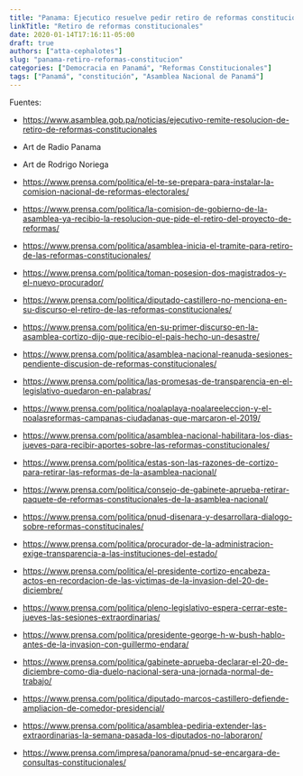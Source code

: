 ```yaml
---
title: "Panama: Ejecutico resuelve pedir retiro de reformas constitucionales"
linkTitle: "Retiro de reformas constitucionales"
date: 2020-01-14T17:16:11-05:00
draft: true
authors: ["atta-cephalotes"]
slug: "panama-retiro-reformas-constitucion"
categories: ["Democracia en Panamá", "Reformas Constitucionales"]
tags: ["Panamá", "constitución", "Asamblea Nacional de Panamá"]
---
```


Fuentes:
* https://www.asamblea.gob.pa/noticias/ejecutivo-remite-resolucion-de-retiro-de-reformas-constitucionales
* Art de Radio Panama
* Art de Rodrigo Noriega
* https://www.prensa.com/politica/el-te-se-prepara-para-instalar-la-comision-nacional-de-reformas-electorales/
* https://www.prensa.com/politica/la-comision-de-gobierno-de-la-asamblea-ya-recibio-la-resolucion-que-pide-el-retiro-del-proyecto-de-reformas/
* https://www.prensa.com/politica/asamblea-inicia-el-tramite-para-retiro-de-las-reformas-constitucionales/
* https://www.prensa.com/politica/toman-posesion-dos-magistrados-y-el-nuevo-procurador/
* https://www.prensa.com/politica/diputado-castillero-no-menciona-en-su-discurso-el-retiro-de-las-reformas-constitucionales/
* https://www.prensa.com/politica/en-su-primer-discurso-en-la-asamblea-cortizo-dijo-que-recibio-el-pais-hecho-un-desastre/
* https://www.prensa.com/politica/asamblea-nacional-reanuda-sesiones-pendiente-discusion-de-reformas-constitucionales/
* https://www.prensa.com/politica/las-promesas-de-transparencia-en-el-legislativo-quedaron-en-palabras/
* https://www.prensa.com/politica/noalaplaya-noalareeleccion-y-el-noalasreformas-campanas-ciudadanas-que-marcaron-el-2019/
* https://www.prensa.com/politica/asamblea-nacional-habilitara-los-dias-jueves-para-recibir-aportes-sobre-las-reformas-constitucionales/
* https://www.prensa.com/politica/estas-son-las-razones-de-cortizo-para-retirar-las-reformas-de-la-asamblea-nacional/
* https://www.prensa.com/politica/consejo-de-gabinete-aprueba-retirar-paquete-de-reformas-constitucionales-de-la-asamblea-nacional/
* https://www.prensa.com/politica/pnud-disenara-y-desarrollara-dialogo-sobre-reformas-constitucinales/
* https://www.prensa.com/politica/procurador-de-la-administracion-exige-transparencia-a-las-instituciones-del-estado/
* https://www.prensa.com/politica/el-presidente-cortizo-encabeza-actos-en-recordacion-de-las-victimas-de-la-invasion-del-20-de-diciembre/
* https://www.prensa.com/politica/pleno-legislativo-espera-cerrar-este-jueves-las-sesiones-extraordinarias/
* https://www.prensa.com/politica/presidente-george-h-w-bush-hablo-antes-de-la-invasion-con-guillermo-endara/
* https://www.prensa.com/politica/gabinete-aprueba-declarar-el-20-de-diciembre-como-dia-duelo-nacional-sera-una-jornada-normal-de-trabajo/
* https://www.prensa.com/politica/diputado-marcos-castillero-defiende-ampliacion-de-comedor-presidencial/
* https://www.prensa.com/politica/asamblea-pediria-extender-las-extraordinarias-la-semana-pasada-los-diputados-no-laboraron/

* https://www.prensa.com/impresa/panorama/pnud-se-encargara-de-consultas-constitucionales/

